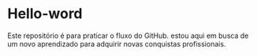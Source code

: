 # Hello-word
Este repositório é para praticar o fluxo do GitHub.
estou aqui em busca de um novo aprendizado para adquirir novas conquistas profissionais.
